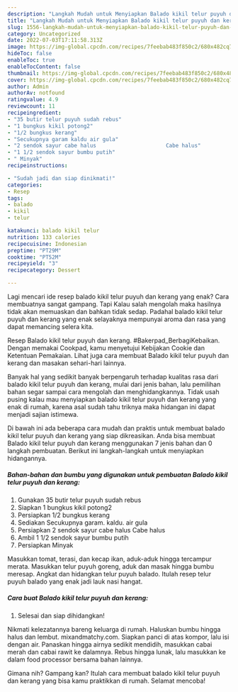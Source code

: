 ```yaml
---
description: "Langkah Mudah untuk Menyiapkan Balado kikil telur puyuh dan kerang yang Bisa Manjain Lidah"
title: "Langkah Mudah untuk Menyiapkan Balado kikil telur puyuh dan kerang yang Bisa Manjain Lidah"
slug: 1556-langkah-mudah-untuk-menyiapkan-balado-kikil-telur-puyuh-dan-kerang-yang-bisa-manjain-lidah
category: Uncategorized
date: 2022-07-03T17:11:58.313Z
image: https://img-global.cpcdn.com/recipes/7feebab483f850c2/680x482cq70/balado-kikil-telur-puyuh-dan-kerang-foto-resep-utama.jpg
hideToc: false
enableToc: true
enableTocContent: false
thumbnail: https://img-global.cpcdn.com/recipes/7feebab483f850c2/680x482cq70/balado-kikil-telur-puyuh-dan-kerang-foto-resep-utama.jpg
cover: https://img-global.cpcdn.com/recipes/7feebab483f850c2/680x482cq70/balado-kikil-telur-puyuh-dan-kerang-foto-resep-utama.jpg
author: Admin
authorAv: notfound
ratingvalue: 4.9
reviewcount: 11
recipeingredient:
- "35 butir telur puyuh sudah rebus"
- "1 bungkus kikil potong2"
- "1/2 bungkus kerang"
- "Secukupnya garam kaldu air gula"
- "2 sendok sayur cabe halus                      Cabe halus"
- "1 1/2 sendok sayur bumbu putih"
- " Minyak"
recipeinstructions:

- "Sudah jadi dan siap dinikmati!"
categories:
- Resep
tags:
- balado
- kikil
- telur

katakunci: balado kikil telur 
nutrition: 133 calories
recipecuisine: Indonesian
preptime: "PT29M"
cooktime: "PT52M"
recipeyield: "3"
recipecategory: Dessert

---
```



Lagi mencari ide resep balado kikil telur puyuh dan kerang yang enak? Cara membuatnya sangat gampang. Tapi Kalau salah mengolah maka hasilnya tidak akan memuaskan dan bahkan tidak sedap. Padahal balado kikil telur puyuh dan kerang yang enak selayaknya mempunyai aroma dan rasa yang dapat memancing selera kita.


Resep Balado kikil telur puyuh dan kerang. #Bakerpad_BerbagiKebaikan. Dengan memakai Cookpad, kamu menyetujui Kebijakan Cookie dan Ketentuan Pemakaian. Lihat juga cara membuat Balado kikil telur puyuh dan kerang dan masakan sehari-hari lainnya.

Banyak hal yang sedikit banyak berpengaruh terhadap kualitas rasa dari balado kikil telur puyuh dan kerang, mulai dari jenis bahan, lalu pemilihan bahan segar sampai cara mengolah dan menghidangkannya. Tidak usah pusing kalau mau menyiapkan balado kikil telur puyuh dan kerang yang enak di rumah, karena asal sudah tahu triknya maka hidangan ini dapat menjadi sajian istimewa.


Di bawah ini ada beberapa cara mudah dan praktis untuk membuat balado kikil telur puyuh dan kerang yang siap dikreasikan. Anda bisa membuat Balado kikil telur puyuh dan kerang menggunakan 7 jenis bahan dan 0 langkah pembuatan. Berikut ini langkah-langkah untuk menyiapkan hidangannya.

<!--inarticleads1-->

##### Bahan-bahan dan bumbu yang digunakan untuk pembuatan Balado kikil telur puyuh dan kerang:

1. Gunakan 35 butir telur puyuh sudah rebus
1. Siapkan 1 bungkus kikil potong2
1. Persiapkan 1/2 bungkus kerang
1. Sediakan Secukupnya garam. kaldu. air gula
1. Persiapkan 2 sendok sayur cabe halus                      Cabe halus
1. Ambil 1 1/2 sendok sayur bumbu putih
1. Persiapkan  Minyak


Masukkan tomat, terasi, dan kecap ikan, aduk-aduk hingga tercampur merata. Masukkan telur puyuh goreng, aduk dan masak hingga bumbu meresap. Angkat dan hidangkan telur puyuh balado. Itulah resep telur puyuh balado yang enak jadi lauk nasi hangat. 

<!--inarticleads2-->

##### Cara buat Balado kikil telur puyuh dan kerang:


1. Selesai dan siap dihidangkan!

Nikmati kelezatannya bareng keluarga di rumah. Haluskan bumbu hingga halus dan lembut. mixandmatchy.com. Siapkan panci di atas kompor, lalu isi dengan air. Panaskan hingga airnya sedikit mendidih, masukkan cabai merah dan cabai rawit ke dalamnya. Rebus hingga lunak, lalu masukkan ke dalam food processor bersama bahan lainnya. 

Gimana nih? Gampang kan? Itulah cara membuat balado kikil telur puyuh dan kerang yang bisa kamu praktikkan di rumah. Selamat mencoba!
